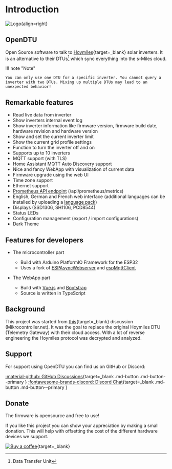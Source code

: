 # Introduction

![Logo](assets/images/logo.png){align=right}

## OpenDTU

Open Source software to talk to [Hoymiles][1]{target=_blank} solar inverters. It is an alternative to their DTUs[^1] which sync everything into the s-Miles cloud.

!!! note "Note"

    You can only use one DTU for a specific inverter. You cannot query a inverter with two DTUs. Mixing up multiple DTUs may lead to an unexpected behavior!

## Remarkable features

* Read live data from inverter
* Show inverters internal event log
* Show inverter information like firmware version, firmware build date, hardware revision and hardware version
* Show and set the current inverter limit
* Show the current grid profile settings
* Function to turn the inverter off and on
* Supports up to 10 inverters
* MQTT support (with TLS)
* Home Assistant MQTT Auto Discovery support
* Nice and fancy WebApp with visualization of current data
* Firmware upgrade using the web UI
* Time zone support
* Ethernet support
* [Prometheus API endpoint](3rd_party/prometheus_database.md) (/api/prometheus/metrics)
* English, German and French web interface (additional languages can be installed by uploading a [language pack](firmware/language_pack.md))
* Displays (SSD1306, SH1106, PCD8544)
* Status LEDs
* Configuration management (export / import configurations)
* Dark Theme

## Features for developers

* The microcontroller part
    * Build with Arduino PlatformIO Framework for the ESP32
    * Uses a fork of [ESPAsyncWebserver](https://github.com/mathieucarbou/ESPAsyncWebServer) and [espMqttClient](https://github.com/bertmelis/espMqttClient)

* The WebApp part
    * Build with [Vue.js](https://vuejs.org) and [Bootstrap](https://getbootstrap.com)
    * Source is written in TypeScript

## Background

This project was started from [this](https://www.mikrocontroller.net/topic/525778){target=_blank} discussion (Mikrocontroller.net).
It was the goal to replace the original Hoymiles DTU (Telemetry Gateway) with their cloud access. With a lot of reverse engineering the Hoymiles protocol was decrypted and analyzed.

## Support

For support using OpenDTU you can find us on GitHub or Discord:

[:material-github: GitHub Discussions][2]{target=_blank .md-button .md-button--primary }
[:fontawesome-brands-discord: Discord Chat][3]{target=_blank .md-button .md-button--primary }

## Donate

The firmware is opensource and free to use!

If you like this project you can show your appreciation by making a small donation.
This will help with offsetting the cost of the different hardware devices we support.

[![Buy a coffee](https://img.shields.io/badge/Kofi-donate-FF5E5B?style=for-the-badge&logo=kofi)](https://ko-fi.com/tbnobody){target=_blank}

[1]: https://www.hoymiles.com/
[2]: https://www.github.com/tbnobody/OpenDTU/discussions
[3]: https://discord.gg/WzhxEY62mB

[^1]: Data Transfer Unit
